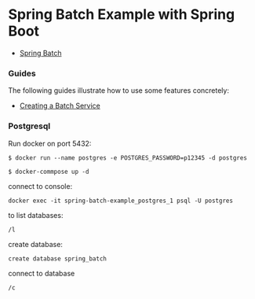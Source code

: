 # Spring Batch Example with Spring Boot

* [Spring Batch](https://docs.spring.io/spring-boot/docs/2.5.1/reference/htmlsingle/#howto-batch-applications)

### Guides
The following guides illustrate how to use some features concretely:

* [Creating a Batch Service](https://spring.io/guides/gs/batch-processing/)

### Postgresql

Run docker on port 5432:

`$ docker run --name postgres -e POSTGRES_PASSWORD=p12345 -d postgres`

`$ docker-commpose up -d`

connect to console:

`docker exec -it spring-batch-example_postgres_1 psql -U postgres`

to list databases:

`/l`

create database:

`create database spring_batch`

connect to database

`/c`

